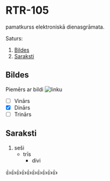 # RTR-105
pamatkurss elektroniskā dienasgrāmata. 

Saturs:
1. [Bildes](https://github.com/f4io/RTR-105/edit/main/README.md#bildes) 
2. [Saraksti](https://github.com/f4io/RTR-105/edit/main/README.md#saraksti)

## Bildes
Piemērs ar bildi ![linku](https://myoctocat.com/assets/images/base-octocat.svg) 

- [ ] Vinārs
- [x] Dinārs
- [ ] Trinārs

## Saraksti
1. seši
   - trīs
     * divi

:+1::+1::+1::+1::+1::+1::+1::+1::+1::+1:
